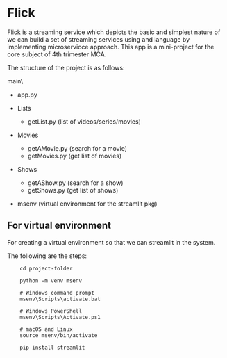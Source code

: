 # Flick

Flick is a streaming service which depicts the basic and simplest nature of we can build a set of streaming services using and language by implementing microservioce approach.
This app is a mini-project for the core subject of 4th trimester MCA.

The structure of the project is as follows:

main\

- app.py

- Lists

  - getList.py (list of videos/series/movies)

- Movies

  - getAMovie.py (search for a movie)
  - getMovies.py (get list of movies)

- Shows

  - getAShow.py (search for a show)
  - getShows.py (get list of shows)

- msenv (virtual environment for the streamlit pkg)

## For virtual environment

For creating a virtual environment so that we can streamlit in the system.

The following are the steps:

```
    cd project-folder
```

```
    python -m venv msenv
```

```
    # Windows command prompt
    msenv\Scripts\activate.bat

    # Windows PowerShell
    msenv\Scripts\Activate.ps1

    # macOS and Linux
    source msenv/bin/activate
```

```
    pip install streamlit
```
